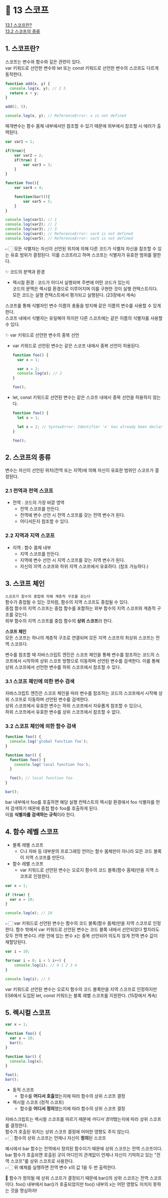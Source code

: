 # 🎯 13 스코프

[13.1 스코프란?](#1-스코프란)  
[13.2 스코프의 종류](#2-스코프의-종류)

## 1. 스코프란?

스코프는 변수와 함수와 깊은 관련이 있다.  
var 키워드로 선언한 변수와 let 또는 const 키워드로 선언한 변수의 스코프도 다르게 동작한다.

```javascript
function add(x, y) {
  console.log(x, y); // 2 5
  return x + y;
}

add(2, 5);

console.log(x, y); // ReferenceError: x is not defined
```

매개변수는 함수 몸체 내부에서만 참조할 수 있기 때문에 외부에서 참조할 시 에러가 출력된다.

```javascript
var var1 = 1;

if(true){
    var var2 = 2;
    if(true) {
        var var3 = 3;
    }
}

function foo(){
    var var4 = 4;

    function(bar)(){
        var var5 = 5;
    }
}

console.log(var1); // 1
console.log(var2); // 2
console.log(var3); // 3
console.log(var4); // ReferenceError: var4 is not defined
console.log(var5); // ReferenceError: var5 is not defined
```

👉🏻 모든 식별자는 자신이 선언된 위치에 의해 다른 코드가 식별자 자신을 참조할 수 있는 유효 범위가 결정된다. 이를 스코프라고 하며 스코프는 식별자가 유효한 범위를 말한다.

✨ 코드의 문맥과 환경

- 렉시컬 환경 : 코드가 어디서 실행되며 주변에 어떤 코드가 있는지  
  코드의 문맥은 렉시컬 환경으로 이루어지며 이를 구현한 것이 실행 컨텍스트이다.  
  모든 코드는 실행 컨텍스트에서 평가되고 실행된다. (23장에서 계속)

스코프를 통해 식별자인 변수 이름의 충돌을 방지해 같은 이름의 변수를 사용할 수 있게 한다.  
스코프 내에서 식별자는 유일해야 하지만 다른 스코프에는 같은 이름의 식별자를 사용할 수 있다.

✨ var 키워드로 선언한 변수의 중복 선언

- var 키워드로 선언된 변수는 같은 스코프 내에서 중복 선언이 허용된다.

  ```javascript
  function foo() {
    var x = 1;

    var x = 2;
    console.log(x); // 2
  }

  foo();
  ```

- let, const 키워드로 선언된 변수는 같은 스코프 내에서 중복 선언을 허용하지 않는다.

  ```javascript
  function foo() {
    let x = 1;

    let x = 2; // SyntaxError: Identifier 'x' has already been declared
  }

  foo();
  ```

## 2. 스코프의 종류

변수는 자신이 선언된 위치(전역 또는 지역)에 의해 자신이 유효한 범위인 스코프가 결정된다.

### 2.1 전역과 전역 스코프

- 전역 : 코드의 가장 바깥 영역
  - 전역 스코프를 만든다.
  - 전역에 변수 선언 시 전역 스코프를 갖는 전역 변수가 된다.
  - 어디서든지 참조할 수 있다.

### 2.2 지역과 지역 스코프

- 지역 : 함수 몸체 내부
  - 지역 스코프를 만든다.
  - 지역에 변수 선언 시 지역 스코프를 갖는 지역 변수가 된다.
  - 자신의 지역 스코프와 하위 지역 스코프에서 유효하다. (참조 가능하다.)

## 3. 스코프 체인

`스코프가 함수의 중첩에 의해 계층적 구조를 갖는다`  
함수가 중첩될 수 있는 것처럼, 함수의 지역 스코프도 중첩될 수 있다.  
중첩 함수의 지역 스코프는 중첩 함수를 포함하는 외부 함수의 지역 스코프와 계층적 구조를 갖는다.  
외부 함수의 지역 스코프를 중첩 함수의 **상위 스코프**라 한다.

**스코프 체인**  
모든 스코프는 하나의 계층적 구조로 연결되며 모든 지역 스코프의 최상위 스코프는 전역 스코프다.

변수를 참조할 때 자바스크립트 엔진은 스코프 체인을 통해 변수를 참조하는 코드의 스코프에서 시작하여 상위 스코프 방향으로 이동하며 선언된 변수를 검색한다. 이를 통해 상위 스코프에서 선언한 변수를 하위 스코프에서 참조할 수 있다.

### 3.1 스코프 체인에 의한 변수 검색

자바스크립트 엔진은 스코프 체인을 따라 변수를 참조하는 코드의 스코프에서 시작해 상위 스코프로 이동하며 선언된 변수를 검색한다.  
상위 스코프에서 유효한 변수는 하위 스코프에서 자유롭게 참조할 수 있으나,  
하위 스코프에서 유효한 변수를 상위 스코프에서 참조할 수 없다.

### 3.2 스코프 체인에 의한 함수 검색

```javascript
function foo() {
  console.log('global function foo');
}

function bar() {
  function foo() {
    console.log('local function foo');
  }

  foo(); // local function foo
}

bar();
```

bar 내부에서 foo를 호출하면 해당 실행 컨텍스트의 렉시컬 환경에서 foo 식별자를 먼저 검색하기 때문에 중첩 함수 foo를 호출하게 된다.  
이를 **식별자를 검색하는 규칙**이라 한다.

## 4. 함수 레벨 스코프

- 블록 레벨 스코프
  - C나 자바 등 대부분의 프로그래밍 언어는 함수 몸체만이 아니라 모든 코드 블록이 지역 스코프를 만든다.
- 함수 레벨 스코프
  - var 키워드로 선언된 변수는 오로지 함수의 코드 블록(함수 몸체)만을 지역 스코프로 인정한다.

```javascript
var x = 1;

if (true) {
  var x = 10;
}

console.log(x); // 10
```

👉🏻 var 키워드로 선언된 변수는 함수의 코드 블록(함수 몸체)만을 지역 스코프로 인정한다. 함수 밖에서 var 키워드로 선언된 변수는 코드 블록 내에서 선언되었다 할지라도 모두 전역 변수다. if문 안에 있는 변수 x는 중복 선언되어 의도치 않게 전역 변수 값이 재할당된다.

```javascript
var i = 10;

for(var i = 0; i < 5 i++) {
    console.log(i); // 0 1 2 3 4
}

console.log(i); // 5
```

var 키워드로 선언된 변수는 오로지 함수의 코드 블록만을 지역 스코프로 인정하지만 ES6에서 도입된 let, const 키워드는 블록 레벨 스코프를 지원한다. (15장에서 계속)

## 5. 렉시컬 스코프

```javascript
var x = 1;

function foo() {
  var x = 10;
  bar();
}

function bar() {
  console.log(x);
}

foo();
bar();
```

- 동적 스코프
  - 함수를 **어디서 호출**했는지에 따라 함수의 상위 스코프 결정
- 렉시컬 스코프 (정적 스코프)
  - 함수를 **어디서 정의**했는지에 따라 함수의 상위 스코프 결정

자바스크립트는 렉시컬 스코프를 따르기 때문에 *어디서 정의*했는지에 따라 상위 스코프를 결정한다.  
함수가 호출된 위치는 상위 스코프 결정에 어떠한 영향도 주지 않는다.  
👉🏻 함수의 상위 스코프는 언제나 자신이 **정의**된 스코프

예시에서 bar 함수는 전역에서 정의된 함수이기 때문에 상위 스코프는 전역 스코프이다.  
bar 함수가 호출되면 호출된 곳이 어디인지 관계없이 언제나 자신이 기억하고 있는 "전역 스코프"를 상위 스코프로 사용한다.  
👉🏻 위 예제를 실행하면 전역 변수 x의 값 1을 두 번 출력한다.

🚨 함수가 정의될 때 상위 스코프가 결정되기 때문에 bar()의 상위 스코프는 전역 스코프이다. foo() 내부에서 bar()가 호출되었지만 foo() 내부의 x는 어떤 영향도 미치지 못하는 것을 명심하자!
